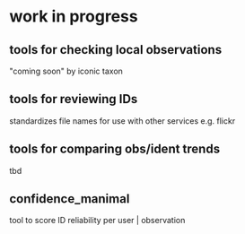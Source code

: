 # work in progress

## tools for checking local observations

"coming soon" by iconic taxon

## tools for reviewing IDs

standardizes file names for use with other services e.g. flickr

## tools for comparing obs/ident trends

tbd

## confidence_manimal
tool to score ID reliability per user | observation
